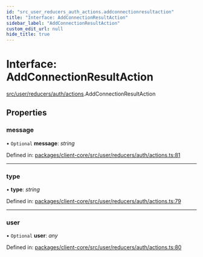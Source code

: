 ```yaml
---
id: "src_user_reducers_auth_actions.addconnectionresultaction"
title: "Interface: AddConnectionResultAction"
sidebar_label: "AddConnectionResultAction"
custom_edit_url: null
hide_title: true
---
```


# Interface: AddConnectionResultAction

[src/user/reducers/auth/actions](../modules/src_user_reducers_auth_actions.md).AddConnectionResultAction

## Properties

### message

• `Optional` **message**: *string*

Defined in: [packages/client-core/src/user/reducers/auth/actions.ts:81](https://github.com/xr3ngine/xr3ngine/blob/673ad6a5f/packages/client-core/src/user/reducers/auth/actions.ts#L81)

___

### type

• **type**: *string*

Defined in: [packages/client-core/src/user/reducers/auth/actions.ts:79](https://github.com/xr3ngine/xr3ngine/blob/673ad6a5f/packages/client-core/src/user/reducers/auth/actions.ts#L79)

___

### user

• `Optional` **user**: *any*

Defined in: [packages/client-core/src/user/reducers/auth/actions.ts:80](https://github.com/xr3ngine/xr3ngine/blob/673ad6a5f/packages/client-core/src/user/reducers/auth/actions.ts#L80)

